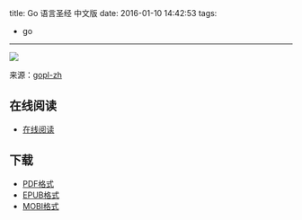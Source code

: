 title: Go 语言圣经 中文版
date: 2016-01-10 14:42:53
tags:
  - go
---

![](https://ek8whxe.cloudimg.io/s/cdn/x/https://www.gitbook.com/content/book/wizardforcel/gopl-zh/cover_middle.jpg?v=12.0.4)

来源：[gopl-zh](http://github.com/golang-china/gopl-zh)

<!--more-->

## 在线阅读 ##

+ [在线阅读](https://www.gitbook.com/book/wizardforcel/gopl-zh/details)

## 下载 ##

+ [PDF格式](https://www.gitbook.com/download/pdf/book/wizardforcel/gopl-zh)
+ [EPUB格式](https://www.gitbook.com/download/epub/book/wizardforcel/gopl-zh)
+ [MOBI格式](https://www.gitbook.com/download/mobi/book/wizardforcel/gopl-zh)